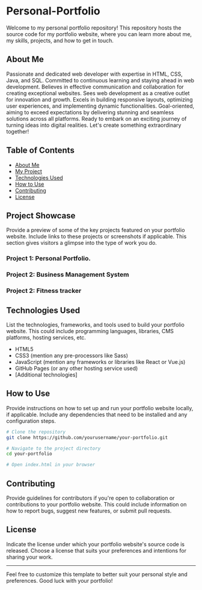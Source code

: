 # Personal-Portfolio
Welcome to my personal portfolio repository! This repository hosts the source code for my portfolio website, where you can learn more about me, my skills, projects, and how to get in touch.

## About Me

Passionate and dedicated web developer with expertise in HTML, CSS, Java, and SQL. Committed to continuous learning and staying ahead in web development. Believes in effective communication and collaboration for creating exceptional websites. Sees web development as a creative outlet for innovation and growth. Excels in building responsive layouts, optimizing user experiences, and implementing dynamic functionalities. Goal-oriented, aiming to exceed expectations by delivering stunning and seamless solutions across all platforms. Ready to embark on an exciting journey of turning ideas into digital realities. Let's create something extraordinary together!

## Table of Contents

- [About Me](#About)
- [My Project ](#Portfolio)
- [Technologies Used](#technologies-used)
- [How to Use](#how-to-use)
- [Contributing](#contributing)
- [License](#license)

## Project Showcase

Provide a preview of some of the key projects featured on your portfolio website. Include links to these projects or screenshots if applicable. This section gives visitors a glimpse into the type of work you do.

### Project 1: Personal Portfolio.

### Project 2: Business Management System

### Project 2: Fitness tracker


## Technologies Used

List the technologies, frameworks, and tools used to build your portfolio website. This could include programming languages, libraries, CMS platforms, hosting services, etc.

- HTML5
- CSS3 (mention any pre-processors like Sass)
- JavaScript (mention any frameworks or libraries like React or Vue.js)
- GitHub Pages (or any other hosting service used)
- [Additional technologies]

## How to Use

Provide instructions on how to set up and run your portfolio website locally, if applicable. Include any dependencies that need to be installed and any configuration steps.

```bash
# Clone the repository
git clone https://github.com/yourusername/your-portfolio.git

# Navigate to the project directory
cd your-portfolio

# Open index.html in your browser
```

## Contributing

Provide guidelines for contributors if you're open to collaboration or contributions to your portfolio website. This could include information on how to report bugs, suggest new features, or submit pull requests.

## License

Indicate the license under which your portfolio website's source code is released. Choose a license that suits your preferences and intentions for sharing your work.

---

Feel free to customize this template to better suit your personal style and preferences. Good luck with your portfolio!
